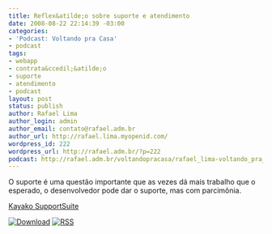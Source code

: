 ```yaml
---
title: Reflex&atilde;o sobre suporte e atendimento
date: 2008-08-22 22:14:39 -03:00
categories:
- 'Podcast: Voltando pra Casa'
- podcast
tags:
- webapp
- contrata&ccedil;&atilde;o
- suporte
- atendimento
- podcast
layout: post
status: publish
author: Rafael Lima
author_login: admin
author_email: contato@rafael.adm.br
author_url: http://rafael.lima.myopenid.com/
wordpress_id: 222
wordpress_url: http://rafael.adm.br/?p=222
podcast: http://rafael.adm.br/voltandopracasa/rafael_lima-voltando_pra_casa-0008.mp3
---
```


O suporte &eacute; uma quest&atilde;o importante que as vezes d&aacute; mais trabalho que o esperado, o desenvolvedor pode dar o suporte, mas com parcim&ocirc;nia.

<a href="http://kayako.com">Kayako SupportSuite</a>

<a class="noborder" href="http://rafael.adm.br/voltandopracasa/rafael_lima-voltando_pra_casa-0008.mp3" title="Download"><img src="http://rafael.adm.br/wp-content/themes/rafael_lima-rockinblue/images/download_green.gif" border="0" alt="Download" /></a> <a class="noborder" href="http://feeds.feedburner.com/rafael_lima_podcast" title="RSS"><img src="http://rafael.adm.br/wp-content/themes/rafael_lima-rockinblue/images/icn-feed-16x16.png" border="0" alt="RSS" /></a>

